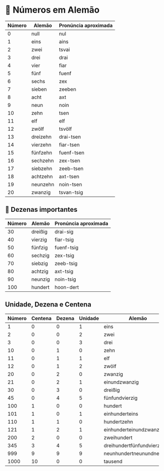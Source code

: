 # 🧮 Números em Alemão

| Número | Alemão       | Pronúncia aproximada |
|--------|-------------|--------------------|
| 0      | null        | nul                |
| 1      | eins        | ains               |
| 2      | zwei        | tsvai              |
| 3      | drei        | drai               |
| 4      | vier        | fiar               |
| 5      | fünf        | fuenf              |
| 6      | sechs       | zex                |
| 7      | sieben      | zeeben             |
| 8      | acht        | axt                |
| 9      | neun        | noin               |
| 10     | zehn        | tsen               |
| 11     | elf         | elf                |
| 12     | zwölf       | tsvölf             |
| 13     | dreizehn    | drai-tsen          |
| 14     | vierzehn    | fiar-tsen          |
| 15     | fünfzehn    | fuenf-tsen         |
| 16     | sechzehn    | zex-tsen           |
| 17     | siebzehn    | zeeb-tsen          |
| 18     | achtzehn    | axt-tsen           |
| 19     | neunzehn    | noin-tsen          |
| 20     | zwanzig     | tsvan-tsig         |

## 🔹 Dezenas importantes

| Número | Alemão       | Pronúncia aproximada |
|--------|-------------|--------------------|
| 30     | dreißig     | drai-sig           |
| 40     | vierzig     | fiar-tsig          |
| 50     | fünfzig     | fuenf-tsig         |
| 60     | sechzig     | zex-tsig           |
| 70     | siebzig     | zeeb-tsig          |
| 80     | achtzig     | axt-tsig           |
| 90     | neunzig     | noin-tsig          |
| 100    | hundert     | hoon-dert          |

## Unidade, Dezena e Centena

| Número | Centena | Dezena | Unidade | Alemão         |
|--------|--------|--------|---------|----------------|
| 1      | 0      | 0      | 1       | eins           |
| 2      | 0      | 0      | 2       | zwei           |
| 3      | 0      | 0      | 3       | drei           |
| 10     | 0      | 1      | 0       | zehn           |
| 11     | 0      | 1      | 1       | elf            |
| 12     | 0      | 1      | 2       | zwölf          |
| 20     | 0      | 2      | 0       | zwanzig        |
| 21     | 0      | 2      | 1       | einundzwanzig  |
| 30     | 0      | 3      | 0       | dreißig        |
| 45     | 0      | 4      | 5       | fünfundvierzig |
| 100    | 1      | 0      | 0       | hundert        |
| 101    | 1      | 0      | 1       | einhunderteins |
| 110    | 1      | 1      | 0       | hundertzehn    |
| 121    | 1      | 2      | 1       | einhunderteinundzwanzig |
| 200    | 2      | 0      | 0       | zweihundert    |
| 345    | 3      | 4      | 5       | dreihundertfünfundvierzig |
| 999    | 9      | 9      | 9       | neunhundertneunundneunzig |
| 1000   | 10     | 0      | 0       | tausend        |


